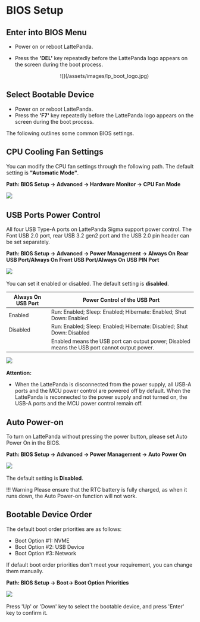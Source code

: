 # BIOS Setup

## Enter into BIOS Menu

* Power on or reboot LattePanda.

* Press the **'DEL'** key repeatedly before the LattePanda logo appears on the screen during the boot process.

    <center>![](/assets/images/lp_boot_logo.jpg)</center>


## Select Bootable Device

* Power on or reboot LattePanda.
* Press the **'F7'** key repeatedly before the LattePanda logo appears on the screen during the boot process.





The following outlines some common BIOS settings.

## CPU Cooling Fan Settings

You can modify the CPU fan settings through the following path. The default setting is **"Automatic Mode"**.

**Path: BIOS Setup -> Advanced -> Hardware Monitor -> CPU Fan Mode**

![](https://dfimg.dfrobot.com/nobody/wiki/2ca0ba9f3769cb55c638922aeef2d670.jpg)



## USB Ports Power Control

All four USB Type-A ports on LattePanda Sigma support power control. The Font USB 2.0 port, rear USB 3.2 gen2 port and the USB 2.0 pin header can be set separately.

**Path: BIOS Setup -> Advanced -> Power Management -> Always On Rear USB Port/Always On Front USB Port/Always On USB PIN Port**

![](https://dfimg.dfrobot.com/nobody/wiki/381f7f746e49ad34c13a59e65b331c6b.jpg)

You can set it enabled or disabled. The default setting is **disabled**.

| Always On USB Port | Power Control of the USB Port                                |
| ------------------ | ------------------------------------------------------------ |
| Enabled            | Run: Enabled; Sleep: Enabled; Hibernate: Enabled; Shut Down: Enabled |
| Disabled           | Run: Enabled; Sleep: Enabled; Hibernate: Disabled; Shut Down: Disabled |
|                    | Enabled means the USB port can output power; Disabled means the USB port cannot output power. |

![](https://dfimg.dfrobot.com/nobody/wiki/3375ae90a8b0ac0d8bf888254e722348.png)

**Attention:** 

* When the LattePanda is disconnected from the power supply, all USB-A ports and the MCU power control are powered off by default. When the LattePanda is reconnected to the power supply and not turned on, the USB-A ports and the MCU power control remain off.


## Auto Power-on
To turn on LattePanda without pressing the power button, please set Auto Power On in the BIOS.

**Path: BIOS Setup -> Advanced -> Power Management -> Auto Power On**

![](https://dfimg.dfrobot.com/nobody/wiki/ff8ea5b681c07aee5d6341d4e08997b3.jpg)

The default setting is **Disabled**.

!!! Warning
    Please ensure that the RTC battery is fully charged, as when it runs down, the Auto Power-on function will not work.

## Bootable Device Order

The default boot order priorities are as follows: 

* Boot Option #1: NVME
* Boot Option #2: USB Device
* Boot Option #3: Network

If default boot order priorities don't meet your requirement, you can change them manually.

**Path: BIOS Setup -> Boot-> Boot Option Priorities**

![](https://dfimg.dfrobot.com/nobody/wiki/2d236c1341c198c7d9f517909e6f3267.jpg)

Press 'Up' or 'Down' key to select the bootable device, and press 'Enter' key to confirm it. 